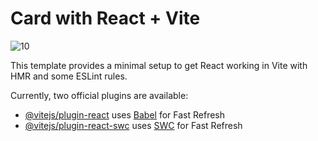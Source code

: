 # Card with React + Vite

![10](https://github.com/XTRMDTECHGUY1/Card-wit-React-js/assets/88555638/c37bcc24-599d-454b-8a7c-8069657878f5)






This template provides a minimal setup to get React working in Vite with HMR and some ESLint rules.

Currently, two official plugins are available:

- [@vitejs/plugin-react](https://github.com/vitejs/vite-plugin-react/blob/main/packages/plugin-react/README.md) uses [Babel](https://babeljs.io/) for Fast Refresh
- [@vitejs/plugin-react-swc](https://github.com/vitejs/vite-plugin-react-swc) uses [SWC](https://swc.rs/) for Fast Refresh
